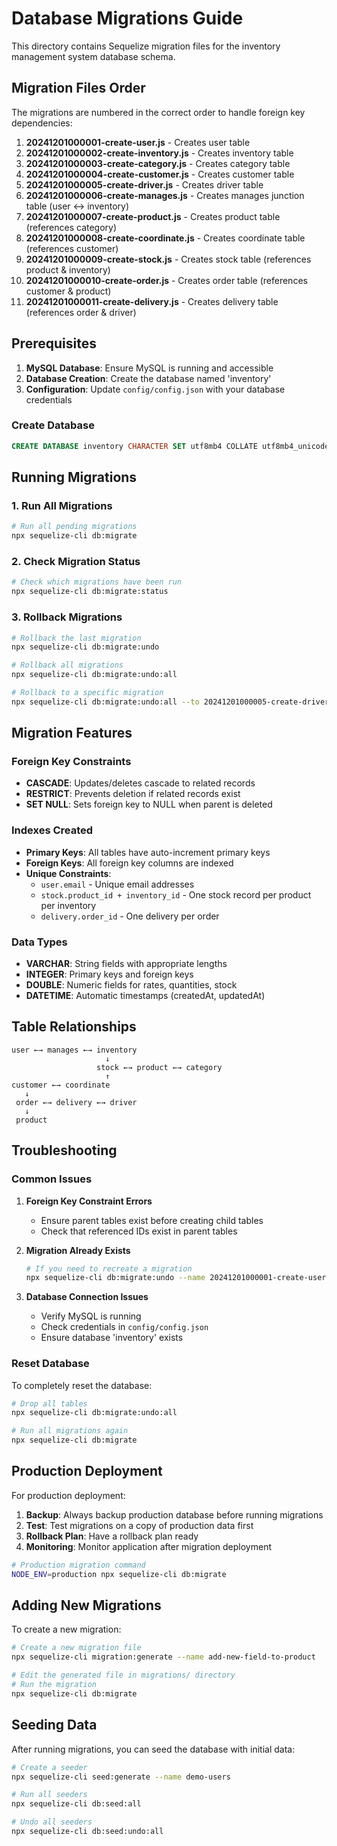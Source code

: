 # Database Migrations Guide

This directory contains Sequelize migration files for the inventory management system database schema.

## Migration Files Order

The migrations are numbered in the correct order to handle foreign key dependencies:

1. **20241201000001-create-user.js** - Creates user table
2. **20241201000002-create-inventory.js** - Creates inventory table
3. **20241201000003-create-category.js** - Creates category table
4. **20241201000004-create-customer.js** - Creates customer table
5. **20241201000005-create-driver.js** - Creates driver table
6. **20241201000006-create-manages.js** - Creates manages junction table (user ↔ inventory)
7. **20241201000007-create-product.js** - Creates product table (references category)
8. **20241201000008-create-coordinate.js** - Creates coordinate table (references customer)
9. **20241201000009-create-stock.js** - Creates stock table (references product & inventory)
10. **20241201000010-create-order.js** - Creates order table (references customer & product)
11. **20241201000011-create-delivery.js** - Creates delivery table (references order & driver)

## Prerequisites

1. **MySQL Database**: Ensure MySQL is running and accessible
2. **Database Creation**: Create the database named 'inventory'
3. **Configuration**: Update `config/config.json` with your database credentials

### Create Database

```sql
CREATE DATABASE inventory CHARACTER SET utf8mb4 COLLATE utf8mb4_unicode_ci;
```

## Running Migrations

### 1. Run All Migrations

```bash
# Run all pending migrations
npx sequelize-cli db:migrate
```

### 2. Check Migration Status

```bash
# Check which migrations have been run
npx sequelize-cli db:migrate:status
```

### 3. Rollback Migrations

```bash
# Rollback the last migration
npx sequelize-cli db:migrate:undo

# Rollback all migrations
npx sequelize-cli db:migrate:undo:all

# Rollback to a specific migration
npx sequelize-cli db:migrate:undo:all --to 20241201000005-create-driver.js
```

## Migration Features

### Foreign Key Constraints
- **CASCADE**: Updates/deletes cascade to related records
- **RESTRICT**: Prevents deletion if related records exist
- **SET NULL**: Sets foreign key to NULL when parent is deleted

### Indexes Created
- **Primary Keys**: All tables have auto-increment primary keys
- **Foreign Keys**: All foreign key columns are indexed
- **Unique Constraints**: 
  - `user.email` - Unique email addresses
  - `stock.product_id + inventory_id` - One stock record per product per inventory
  - `delivery.order_id` - One delivery per order

### Data Types
- **VARCHAR**: String fields with appropriate lengths
- **INTEGER**: Primary keys and foreign keys
- **DOUBLE**: Numeric fields for rates, quantities, stock
- **DATETIME**: Automatic timestamps (createdAt, updatedAt)

## Table Relationships

```
user ←→ manages ←→ inventory
                     ↓
                   stock ←→ product ←→ category
                     ↑
customer ←→ coordinate
   ↓
 order ←→ delivery ←→ driver
   ↓
 product
```

## Troubleshooting

### Common Issues

1. **Foreign Key Constraint Errors**
   - Ensure parent tables exist before creating child tables
   - Check that referenced IDs exist in parent tables

2. **Migration Already Exists**
   ```bash
   # If you need to recreate a migration
   npx sequelize-cli db:migrate:undo --name 20241201000001-create-user.js
   ```

3. **Database Connection Issues**
   - Verify MySQL is running
   - Check credentials in `config/config.json`
   - Ensure database 'inventory' exists

### Reset Database

To completely reset the database:

```bash
# Drop all tables
npx sequelize-cli db:migrate:undo:all

# Run all migrations again
npx sequelize-cli db:migrate
```

## Production Deployment

For production deployment:

1. **Backup**: Always backup production database before running migrations
2. **Test**: Test migrations on a copy of production data first
3. **Rollback Plan**: Have a rollback plan ready
4. **Monitoring**: Monitor application after migration deployment

```bash
# Production migration command
NODE_ENV=production npx sequelize-cli db:migrate
```

## Adding New Migrations

To create a new migration:

```bash
# Create a new migration file
npx sequelize-cli migration:generate --name add-new-field-to-product

# Edit the generated file in migrations/ directory
# Run the migration
npx sequelize-cli db:migrate
```

## Seeding Data

After running migrations, you can seed the database with initial data:

```bash
# Create a seeder
npx sequelize-cli seed:generate --name demo-users

# Run all seeders
npx sequelize-cli db:seed:all

# Undo all seeders
npx sequelize-cli db:seed:undo:all
```